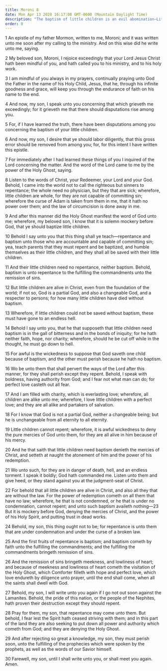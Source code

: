 ```yaml
---
title: Moroni 8
date: Mon Apr 13 2020 16:17:08 GMT-0600 (Mountain Daylight Time)
description: "The baptism of little children is an evil abomination—Little children are alive in Christ because of the Atonement—Faith, repentance, meekness and lowliness of heart, receiving the Holy Ghost, and enduring to the end lead to salvation. About A.D. 401–21."
order: 8
---
```


1 An epistle of my father Mormon, written to me, Moroni; and it was written unto me soon after my calling to the ministry. And on this wise did he write unto me, saying.

2 My beloved son, Moroni, I rejoice exceedingly that your Lord Jesus Christ hath been mindful of you, and hath called you to his ministry, and to his holy work.

3 I am mindful of you always in my prayers, continually praying unto God the Father in the name of his Holy Child, Jesus, that he, through his infinite goodness and grace, will keep you through the endurance of faith on his name to the end.

4 And now, my son, I speak unto you concerning that which grieveth me exceedingly; for it grieveth me that there should disputations rise among you.

5 For, if I have learned the truth, there have been disputations among you concerning the baptism of your little children.

6 And now, my son, I desire that ye should labor diligently, that this gross error should be removed from among you; for, for this intent I have written this epistle.

7 For immediately after I had learned these things of you I inquired of the Lord concerning the matter. And the word of the Lord came to me by the power of the Holy Ghost, saying.

8 Listen to the words of Christ, your Redeemer, your Lord and your God. Behold, I came into the world not to call the righteous but sinners to repentance; the whole need no physician, but they that are sick; wherefore, little children are whole, for they are not capable of committing sin; wherefore the curse of Adam is taken from them in me, that it hath no power over them; and the law of circumcision is done away in me.

9 And after this manner did the Holy Ghost manifest the word of God unto me; wherefore, my beloved son, I know that it is solemn mockery before God, that ye should baptize little children.

10 Behold I say unto you that this thing shall ye teach—repentance and baptism unto those who are accountable and capable of committing sin; yea, teach parents that they must repent and be baptized, and humble themselves as their little children, and they shall all be saved with their little children.

11 And their little children need no repentance, neither baptism. Behold, baptism is unto repentance to the fulfilling the commandments unto the remission of sins.

12 But little children are alive in Christ, even from the foundation of the world; if not so, God is a partial God, and also a changeable God, and a respecter to persons; for how many little children have died without baptism.

13 Wherefore, if little children could not be saved without baptism, these must have gone to an endless hell.

14 Behold I say unto you, that he that supposeth that little children need baptism is in the gall of bitterness and in the bonds of iniquity; for he hath neither faith, hope, nor charity; wherefore, should he be cut off while in the thought, he must go down to hell.

15 For awful is the wickedness to suppose that God saveth one child because of baptism, and the other must perish because he hath no baptism.

16 Wo be unto them that shall pervert the ways of the Lord after this manner, for they shall perish except they repent. Behold, I speak with boldness, having authority from God; and I fear not what man can do; for perfect love casteth out all fear.

17 And I am filled with charity, which is everlasting love; wherefore, all children are alike unto me; wherefore, I love little children with a perfect love; and they are all alike and partakers of salvation.

18 For I know that God is not a partial God, neither a changeable being; but he is unchangeable from all eternity to all eternity.

19 Little children cannot repent; wherefore, it is awful wickedness to deny the pure mercies of God unto them, for they are all alive in him because of his mercy.

20 And he that saith that little children need baptism denieth the mercies of Christ, and setteth at naught the atonement of him and the power of his redemption.

21 Wo unto such, for they are in danger of death, hell, and an endless torment. I speak it boldly; God hath commanded me. Listen unto them and give heed, or they stand against you at the judgment-seat of Christ.

22 For behold that all little children are alive in Christ, and also all they that are without the law. For the power of redemption cometh on all them that have no law; wherefore, he that is not condemned, or he that is under no condemnation, cannot repent; and unto such baptism availeth nothing—23 But it is mockery before God, denying the mercies of Christ, and the power of his Holy Spirit, and putting trust in dead works.

24 Behold, my son, this thing ought not to be; for repentance is unto them that are under condemnation and under the curse of a broken law.

25 And the first fruits of repentance is baptism; and baptism cometh by faith unto the fulfilling the commandments; and the fulfilling the commandments bringeth remission of sins.

26 And the remission of sins bringeth meekness, and lowliness of heart; and because of meekness and lowliness of heart cometh the visitation of the Holy Ghost, which Comforter filleth with hope and perfect love, which love endureth by diligence unto prayer, until the end shall come, when all the saints shall dwell with God.

27 Behold, my son, I will write unto you again if I go not out soon against the Lamanites. Behold, the pride of this nation, or the people of the Nephites, hath proven their destruction except they should repent.

28 Pray for them, my son, that repentance may come unto them. But behold, I fear lest the Spirit hath ceased striving with them; and in this part of the land they are also seeking to put down all power and authority which cometh from God; and they are denying the Holy Ghost.

29 And after rejecting so great a knowledge, my son, they must perish soon, unto the fulfilling of the prophecies which were spoken by the prophets, as well as the words of our Savior himself.

30 Farewell, my son, until I shall write unto you, or shall meet you again. Amen.

